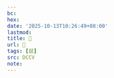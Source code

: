 ```yaml
---
bc:
hex:
date: '2025-10-13T10:26:49+08:00'
lastmod:
title: 􂢄
url: 􂢄
tags: [鼠]
src: DCCV
note:
---
```

